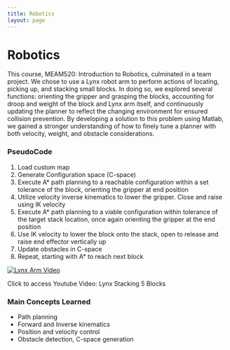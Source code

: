 ```yaml
---
title: Robotics
layout: page
---
```

# Robotics
This course, MEAM520: Introduction to Robotics, culminated in a team project. We chose to use a Lynx robot arm to perform actions of locating, picking up, and stacking small blocks. In doing so, we explored several functions: orienting the gripper and grasping the blocks, accounting for droop and weight of the block and Lynx arm itself, and continuously updating the planner to reflect the changing environment for ensured collision prevention. By developing a solution to this problem using Matlab, we gained a stronger understanding of how to finely tune a planner with both velocity, weight, and obstacle considerations.

### PseudoCode
1. Load custom map
2. Generate Configuration space (C-space)
3. Execute A*  path planning to a reachable configuration within a set tolerance of the block, orienting the gripper at end position
4. Utilize velocity inverse kinematics to lower the gripper. Close and raise using IK velocity
5. Execute A* path planning to a viable configuration within tolerance of the target stack location, once again orienting the gripper at the end position
6. Use IK velocity to lower the block onto the stack, open to release and raise end effector vertically up
7. Update obstacles in C-space
8. Repeat, starting with A* to reach next block

  [![Lynx Arm Video](//github.com/susan-z/susan-z.github.io/blob/master/img/roboarmvideo.JPG?raw=true)](//youtu.be/2dLq227PmDc "Lynx Stacking 5 Blocks")
  <figcaption>Click to access Youtube Video: Lynx Stacking 5 Blocks</figcaption>

### Main Concepts Learned
* Path planning
* Forward and Inverse kinematics
* Position and velocity control
* Obstacle detection, C-space generation
